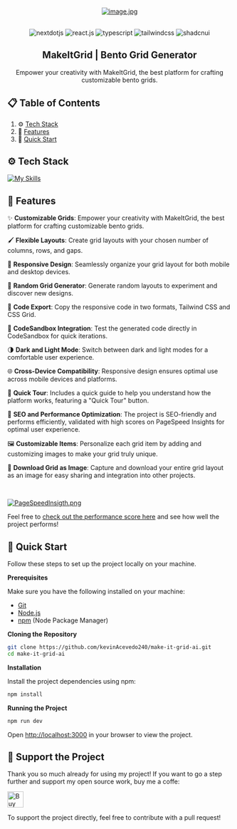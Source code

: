 <div align="center">
  
  <br />

  [![image.jpg](https://i.postimg.cc/NF22ZyKx/image.jpg)](https://www.kevin-acevedo.dev/)

  <br/>

  <div>
    <img src="https://img.shields.io/badge/-Next_JS-black?style=for-the-badge&logoColor=white&logo=nextdotjs&color=000000" alt="nextdotjs" />
    <img src="https://img.shields.io/badge/-React_JS-black?style=for-the-badge&logoColor=white&logo=react&color=61DAFB" alt="react.js" />
    <img src="https://img.shields.io/badge/-Typescript-black?style=for-the-badge&logoColor=white&logo=typescript&color=3178C6" alt="typescript" />
    <img src="https://img.shields.io/badge/-Tailwind_CSS-black?style=for-the-badge&logoColor=white&logo=tailwindcss&color=06B6D4" alt="tailwindcss" />
    <img src="https://img.shields.io/badge/shadcn%2Fui-000000?style=for-the-badge&logo=shadcnui&logoColor=white" alt="shadcnui" />
    
  </div>

  <h2 align="center">MakeItGrid | Bento Grid Generator</h2>

   <div align="center">
     Empower your creativity with MakeItGrid, the best platform for crafting customizable bento grids. 
    </div>
</div>

## 📋 <a name="table">Table of Contents</a>

1. ⚙️ [Tech Stack](#tech-stack)
2. 🔋 [Features](#features)
3. 🤸 [Quick Start](#quick-start)


## <a name="tech-stack">⚙️ Tech Stack</a>

[![My Skills](https://skillicons.dev/icons?i=tailwind,typescript,react,nextjs)](https://skillicons.dev)<br/>

## <a name="features">🔋 Features</a>

✨ **Customizable Grids**: Empower your creativity with MakeItGrid, the best platform for crafting customizable bento grids.

🖌️ **Flexible Layouts**: Create grid layouts with your chosen number of columns, rows, and gaps.

📱 **Responsive Design**: Seamlessly organize your grid layout for both mobile and desktop devices.

🎲 **Random Grid Generator**: Generate random layouts to experiment and discover new designs.

📄 **Code Export**: Copy the responsive code in two formats, Tailwind CSS and CSS Grid.

🔗 **CodeSandbox Integration**: Test the generated code directly in CodeSandbox for quick iterations.

🌗 **Dark and Light Mode**: Switch between dark and light modes for a comfortable user experience.

🌐 **Cross-Device Compatibility**: Responsive design ensures optimal use across mobile devices and platforms.

🚀 **Quick Tour**: Includes a quick guide to help you understand how the platform works, featuring a "Quick Tour" button.

🔎 **SEO and Performance Optimization**: The project is SEO-friendly and performs efficiently, validated with high scores on PageSpeed Insights for optimal user experience.

🖼️ **Customizable Items**: Personalize each grid item by adding and customizing images to make your grid truly unique.

📸 **Download Grid as Image**: Capture and download your entire grid layout as an image for easy sharing and integration into other projects.


<br/>

[![PageSpeedInsigth.png](https://i.postimg.cc/kgkj9XRT/image-2.png)](https://pagespeed.web.dev/analysis/https-www-makeitgrid-com/pwu96eaa2i?form_factor=desktop)

Feel free to [check out the performance score here](https://pagespeed.web.dev/analysis/https-www-makeitgrid-com/pwu96eaa2i?form_factor=desktop) and see how well the project performs!


## <a name="quick-start">🤸 Quick Start</a>

Follow these steps to set up the project locally on your machine.

**Prerequisites**

Make sure you have the following installed on your machine:

- [Git](https://git-scm.com/)
- [Node.js](https://nodejs.org/en)
- [npm](https://www.npmjs.com/) (Node Package Manager)

**Cloning the Repository**

```bash
git clone https://github.com/kevinAcevedo240/make-it-grid-ai.git
cd make-it-grid-ai
```

**Installation**

Install the project dependencies using npm:

```bash
npm install
```

**Running the Project**

```bash
npm run dev
```

Open [http://localhost:3000](http://localhost:3000) in your browser to view the project.


## 💖 Support the Project

Thank you so much already for using my project! If you want to go a step further and support my open source work, buy me a coffe:

<a href='https://buymeacoffee.com/kevinacevedo' target='_blank'><img height='46' style='border:0px;height:36px;' src='https://i.postimg.cc/C5JMPSN4/buymecoffe.png' border='0' alt='Buy Me a Coffee' /></a>

To support the project directly, feel free to contribute with a pull request!
